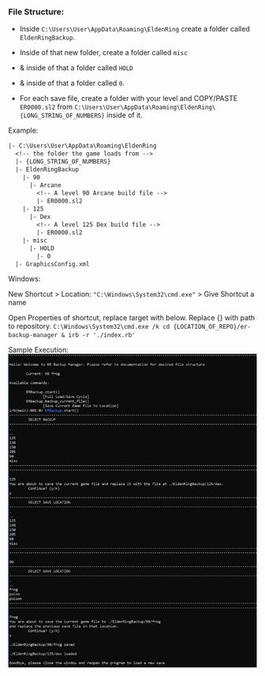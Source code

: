 ### File Structure:
  - Inside `C:\Users\User\AppData\Roaming\EldenRing` create a folder called `EldenRingBackup`.
  - Inside of that new folder, create a folder called `misc`
  - & inside of that a folder called `HOLD`
  - & inside of that a folder called `0`.

  - For each save file, create a folder with your level and COPY/PASTE `ER0000.sl2` from `C:\Users\User\AppData\Roaming\EldenRing\{LONG_STRING_OF_NUMBERS}` inside of it.


Example:
```
|- C:\Users\User\AppData\Roaming\EldenRing
  <!-- the folder the game loads from -->
  |- {LONG_STRING_OF_NUMBERS} 
  |- EldenRingBackup
    |- 90
      |- Arcane
        <!-- A level 90 Arcane build file -->
        |- ER0000.sl2
    |- 125
      |- Dex
        <!-- A level 125 Dex build file -->
        |- ER0000.sl2
    |- misc
      |- HOLD
        |- 0
  |- GraphicsConfig.xml
```



Windows:

  New Shortcut > Location: `"C:\Windows\System32\cmd.exe"` > Give Shortcut a name

  Open Properties of shortcut, replace target with below. Replace {} with path to repository.
    `C:\Windows\System32\cmd.exe /k cd {LOCATION_OF_REPO}/er-backup-manager & irb -r './index.rb'`


Sample Execution:
![Alt text](sample1.PNG)